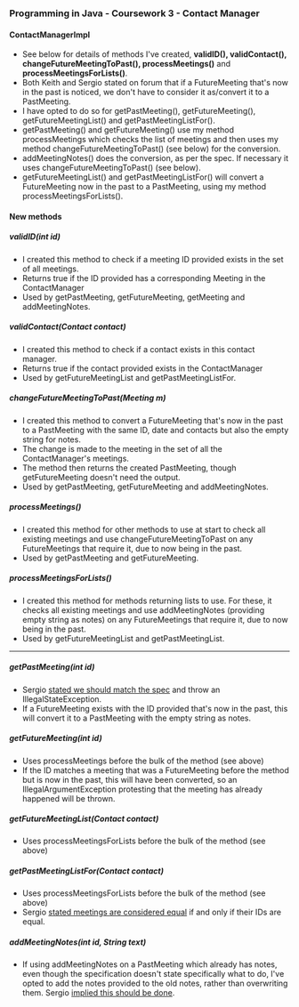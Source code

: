 ### Programming in Java - Coursework 3 - Contact Manager
#### ContactManagerImpl
* See below for details of methods I've created, **validID(), validContact(), changeFutureMeetingToPast(), processMeetings()** and **processMeetingsForLists()**.
* Both Keith and Sergio stated on forum that if a FutureMeeting that's now in the past is noticed, we don't have to consider it as/convert it to a PastMeeting.
* I have opted to do so for getPastMeeting(), getFutureMeeting(), getFutureMeetingList() and getPastMeetingListFor().
* getPastMeeting() and getFutureMeeting() use my method processMeetings which checks the list of meetings and then uses my method changeFutureMeetingToPast() (see below) for the conversion.
* addMeetingNotes() does the conversion, as per the spec. If necessary it uses changeFutureMeetingToPast() (see below).
* getFutureMeetingList() and getPastMeetingListFor() will convert a FutureMeeting now in the past to a PastMeeting, using my method processMeetingsForLists().

#### New methods
##### validID(int id)
* I created this method to check if a meeting ID provided exists in the set of all meetings.
* Returns true if the ID provided has a corresponding Meeting in the ContactManager
* Used by getPastMeeting, getFutureMeeting, getMeeting and addMeetingNotes.

##### validContact(Contact contact)
* I created this method to check if a contact exists in this contact manager.
* Returns true if the contact provided exists in the ContactManager
* Used by getFutureMeetingList and getPastMeetingListFor.

##### changeFutureMeetingToPast(Meeting m)
* I created this method to convert a FutureMeeting that's now in the past to a PastMeeting with the same ID, date and contacts but also the empty string for notes.
* The change is made to the meeting in the set of all the ContactManager's meetings.
* The method then returns the created PastMeeting, though getFutureMeeting doesn't need the output.
* Used by getPastMeeting, getFutureMeeting and addMeetingNotes.

##### processMeetings()
* I created this method for other methods to use at start to check all existing meetings and use changeFutureMeetingToPast on any FutureMeetings that require it, due to now being in the past.
* Used by getPastMeeting and getFutureMeeting.

##### processMeetingsForLists()
* I created this method for methods returning lists to use. For these, it checks all existing meetings and use addMeetingNotes (providing empty string as notes) on any FutureMeetings that require it, due to now being in the past.
* Used by getFutureMeetingList and getPastMeetingList.

--------------

##### getPastMeeting(int id)
* Sergio [stated we should match the spec](https://moodle.bbk.ac.uk/mod/forum/discuss.php?d=47881) and throw an IllegalStateException.
* If a FutureMeeting exists with the ID provided that's now in the past, this will convert it to a PastMeeting with the empty string as notes.

##### getFutureMeeting(int id)
* Uses processMeetings before the bulk of the method (see above)
* If the ID matches a meeting that was a FutureMeeting before the method but is now in the past, this will have been converted, so an IllegalArgumentException protesting that the meeting has already happened will be thrown.

##### getFutureMeetingList(Contact contact)
* Uses processMeetingsForLists before the bulk of the method (see above)

##### getPastMeetingListFor(Contact contact)
* Uses processMeetingsForLists before the bulk of the method (see above)
* Sergio [stated meetings are considered equal](https://moodle.bbk.ac.uk/mod/forum/discuss.php?d=53251) if and only if their IDs are equal.

##### addMeetingNotes(int id, String text)
* If using addMeetingNotes on a PastMeeting which already has notes, even though the specification doesn't state specifically what to do, I've opted to add the notes provided to the old notes, rather than overwriting them. Sergio [implied this should be done](https://moodle.bbk.ac.uk/mod/forum/discuss.php?d=47554).